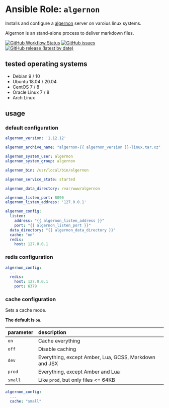
# Ansible Role:  `algernon`

Installs and configure a [algernon](https://github.com/xyproto/algernon) server on varoius linux systems.

Algernon is an stand-alone process to deliver markdown files.


[![GitHub Workflow Status](https://img.shields.io/github/workflow/status/bodsch/ansible-algernon/CI)][ci]
[![GitHub issues](https://img.shields.io/github/issues/bodsch/ansible-algernon)][issues]
[![GitHub release (latest by date)](https://img.shields.io/github/v/release/bodsch/ansible-algernon)][releases]

[ci]: https://github.com/bodsch/ansible-algernon/actions
[issues]: https://github.com/bodsch/ansible-algernon/issues?q=is%3Aopen+is%3Aissue
[releases]: https://github.com/bodsch/ansible-algernon/releases


## tested operating systems

* Debian 9 / 10
* Ubuntu 18.04 / 20.04
* CentOS 7 / 8
* Oracle Linux 7 / 8
* Arch Linux

## usage

### default configuration

```yaml
algernon_version: '1.12.12'

algernon_archive_name: "algernon-{{ algernon_version }}-linux.tar.xz"

algernon_system_user: algernon
algernon_system_group: algernon

algernon_bin: /usr/local/bin/algernon

algernon_service_state: started

algernon_data_directory: /var/www/algernon

algernon_listen_port: 8090
algernon_listen_address: '127.0.0.1'

algernon_config:
  listen:
    address: "{{ algernon_listen_address }}"
    port: "{{ algernon_listen_port }}"
  data_directory: "{{ algernon_data_directory }}"
  cache: "on"
  redis:
    host: 127.0.0.1
```

### redis configuration

```yaml
algernon_config:
  ...
  redis:
    host: 127.0.0.1
    port: 6379
```

### cache configuration

Sets a cache mode.

**The default is `on`.**

| parameter | description |
| :----     | :-----      |
| `on`      | Cache everything |
| `off`     | Disable caching |
| `dev`     | Everything, except Amber, Lua, GCSS, Markdown and JSX |
| `prod`    | Everything, except Amber and Lua |
| `small`   | Like `prod`, but only files <= 64KB |

```yaml
algernon_config:
  ...
  cache: "small"
```
